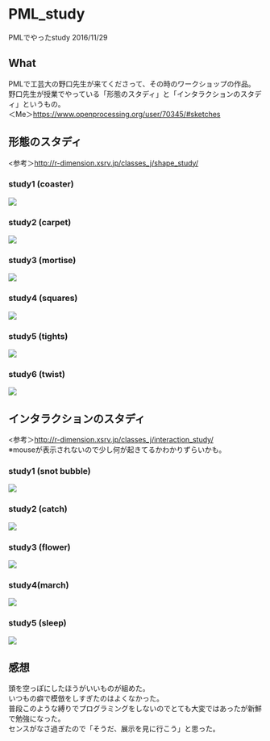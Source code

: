 # PML_study
PMLでやったstudy 2016/11/29  

## What
PMLで工芸大の野口先生が来てくださって、その時のワークショップの作品。  
野口先生が授業でやっている「形態のスタディ」と「インタラクションのスタディ」というもの。  
＜Me＞<https://www.openprocessing.org/user/70345/#sketches>　　

## 形態のスタディ
<参考＞<http://r-dimension.xsrv.jp/classes_j/shape_study/>  
### study1 (coaster)
<img src="https://github.com/wmrn/PML_study/blob/master/data/study_1.png"/>  

### study2 (carpet)
<img src="https://github.com/wmrn/PML_study/blob/master/data/study_2.png"/>  

### study3 (mortise)
<img src="https://github.com/wmrn/PML_study/blob/master/data/study_3.png"/>  

### study4 (squares)
<img src="https://github.com/wmrn/PML_study/blob/master/data/study_4.png"/>  

### study5 (tights)
<img src="https://github.com/wmrn/PML_study/blob/master/data/study_5.png"/>  

### study6 (twist)
<img src="https://github.com/wmrn/PML_study/blob/master/data/study_6.png"/>  

## インタラクションのスタディ
<参考＞<http://r-dimension.xsrv.jp/classes_j/interaction_study/>  
※mouseが表示されないので少し何が起きてるかわかりずらいかも。  
### study1 (snot bubble)
<img src="https://github.com/wmrn/PML_study/blob/master/data/study_1.gif"/>  

### study2 (catch)
<img src="https://github.com/wmrn/PML_study/blob/master/data/study_2.gif"/>  

### study3 (flower)
<img src="https://github.com/wmrn/PML_study/blob/master/data/study_3.gif"/>  

### study4(march)
<img src="https://github.com/wmrn/PML_study/blob/master/data/study_4.gif"/>  

### study5 (sleep)
<img src="https://github.com/wmrn/PML_study/blob/master/data/study_5.gif"/>  

## 感想
頭を空っぽにしたほうがいいものが組めた。  
いつもの癖で模倣をしすぎたのはよくなかった。  
普段このような縛りでプログラミングをしないのでとても大変ではあったが新鮮で勉強になった。  
センスがなさ過ぎたので「そうだ、展示を見に行こう」と思った。  
